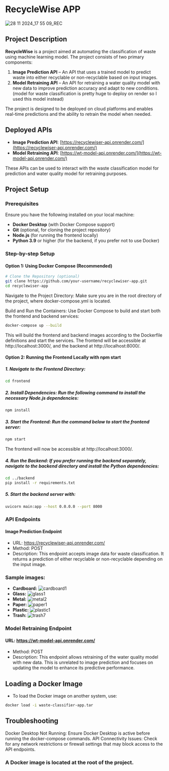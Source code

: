 # RecycleWise APP
![28 11 2024_17 55 09_REC](https://github.com/user-attachments/assets/a78fe8aa-e651-498b-8e0e-d581b3e2b50f)

## Project Description
**RecycleWise** is a project aimed at automating the classification of waste using machine learning model. The project consists of two primary components:
1. **Image Prediction API** – An API that uses a trained model to predict waste into either recyclable or non-recyclable based on input images.
2. **Model Retraining API** – An API for retraining a water quality model with new data to improve prediction accuracy and adapt to new conditions.(model for waste classification is pretty huge to deploy on render so I used this model instead)

The project is designed to be deployed on cloud platforms and enables real-time predictions and the ability to retrain the model when needed.

## Deployed APIs
- **Image Prediction API**: [https://recyclewiser-api.onrender.com/](https://recyclewiser-api.onrender.com/)
- **Model Retraining API**: [https://wt-model-api.onrender.com/](https://wt-model-api.onrender.com/)

These APIs can be used to interact with the waste classification model for prediction and water quality model for retraining purposes.

## Project Setup

### Prerequisites
Ensure you have the following installed on your local machine:
- **Docker Desktop** (with Docker Compose support)
- **Git** (optional, for cloning the project repository)
- **Node.js** (for running the frontend locally)
- **Python 3.9** or higher (for the backend, if you prefer not to use Docker)

### Step-by-step Setup

#### Option 1: Using Docker Compose (Recommended)

```bash
# Clone the Repository (optional)
git clone https://github.com/your-username/recyclewiser-app.git
cd recyclewiser-app
```
Navigate to the Project Directory: Make sure you are in the root directory of the project, where docker-compose.yml is located.

Build and Run the Containers: Use Docker Compose to build and start both the frontend and backend services:

```bash
docker-compose up --build
```
This will build the frontend and backend images according to the Dockerfile definitions and start the services. The frontend will be accessible at http://localhost:3000/, and the backend at http://localhost:8000/.

#### Option 2: Running the Frontend Locally with npm start
##### 1. Navigate to the Frontend Directory:
```bash
cd frontend
```
##### 2. Install Dependencies: Run the following command to install the necessary Node.js dependencies:
```bash
npm install
```
##### 3. Start the Frontend: Run the command below to start the frontend server:
```bash
npm start
```
The frontend will now be accessible at http://localhost:3000/.

##### 4. Run the Backend: If you prefer running the backend separately, navigate to the backend directory and install the Python dependencies:
```bash
cd ../backend
pip install -r requirements.txt
```
##### 5. Start the backend server with:
```bash
uvicorn main:app --host 0.0.0.0 --port 8000
```
### API Endpoints
#### Image Prediction Endpoint
- URL: https://recyclewiser-api.onrender.com/
- Method: POST
- Description: This endpoint accepts image data for waste classification. It returns a prediction of either recyclable or non-recyclable depending on the input image.
### Sample images:

- **Cardboard:**
                                      ![cardboard1](https://github.com/user-attachments/assets/ed023837-8ecf-403f-aa7c-0ef7c5125593)
- **Glass:**
                                      ![glass1](https://github.com/user-attachments/assets/221162c8-bda8-4265-a748-930b99c66653)
- **Metal:**
                                      ![metal2](https://github.com/user-attachments/assets/2405f825-077a-48e9-be56-898cf9c5732b)
- **Paper:**
                                      ![paper1](https://github.com/user-attachments/assets/64149dfc-900f-49e2-8e80-22fe6f4d4951)
- **Plastic:**
                                      ![plastic1](https://github.com/user-attachments/assets/1e94e852-2f85-4d40-8295-c62a94428b42)
- **Trash:**
                                      ![trash7](https://github.com/user-attachments/assets/bf362575-32a0-428d-a0e4-f5c1c906027e)


### Model Retraining Endpoint
#### URL: https://wt-model-api.onrender.com/
- Method: POST
- Description: This endpoint allows retraining of the water quality model with new data. This is unrelated to image prediction and focuses on updating the model to enhance its predictive performance.

## Loading a Docker Image
- To load the Docker image on another system, use:
```bash
docker load -i waste-classifier-app.tar
```

## Troubleshooting
Docker Desktop Not Running: Ensure Docker Desktop is active before running the docker-compose commands.
API Connectivity Issues: Check for any network restrictions or firewall settings that may block access to the API endpoints.

### A Docker image is located at the root of the project.
